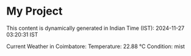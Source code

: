 # My Project

This content is dynamically generated in Indian Time (IST): 2024-11-27 03:20:31 IST


Current Weather in Coimbatore:
Temperature: 22.88 °C
Condition: mist
